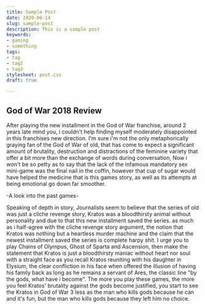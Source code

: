 ```yaml
---
title: Sample Post
date: 2020-06-14
slug: sample-post
description: This is a sample post
keywords:
- gaming
- something
tags:
- tag
- tag2
- tag3
stylesheet: post.css
draft: true

---
```

## God of War 2018 Review

After playing the new installment in the God of War franchise, around 2 years late mind you, i couldn't help finding myself moderately disappointed in this franchises new direction. I'm sure i'm not the only metaphorically graying fan of the God of War of old, that has come to expect a significant amount of brutality, destruction and distractions of the feminine variety that offer a bit more than the exchange of words during conversation, Now i won't be so petty as to say that the lack of the infamous mandatory sex mini-game was the final nail in the coffin, however that cup of sugar would have helped the medicine that is this games story, as well as its attempts at being emotional go down far smoother.

\-A look into the past games-

Speaking of depth in story, Journalists seem to believe that the series of old was just a cliche revenge story, Kratos was a bloodthirsty animal without personality and due to that this new installment saved the series. as much as i half-agree with the cliche revenge story argument, the notion that Kratos was nothing but a heartless murder machine and the claim that the newest installment saved the series is complete harpy shit. I urge you to play Chains of Olympus, Ghost of Sparta and Ascension, then make the statement that Kratos is just a bloodthirsty maniac without heart nor soul with a straight face as you recall Kratos reuniting with his daughter in Elysium, the clear confliction in his face when offered the illusion of having his family back as long as he remains a servant of Ares, the classic line "by the gods, what have i become". The more you play these games, the more you feel Kratos' brutality against the gods become justified, you start to see the Kratos in God of War 3 less as the man who kills gods because he can and it's fun, but the man who kills gods because they left him no choice. 